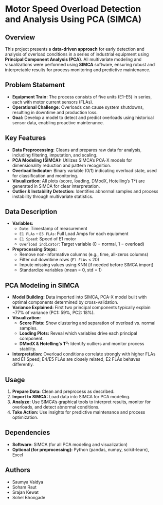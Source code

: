 # Motor Speed Overload Detection and Analysis Using PCA (SIMCA)

## Overview

This project presents a **data-driven approach** for early detection and analysis of overload conditions in a series of industrial equipment using **Principal Component Analysis (PCA)**. All multivariate modeling and visualizations were performed using **SIMCA** software, ensuring robust and interpretable results for process monitoring and predictive maintenance.

## Problem Statement

- **Equipment Train:** The process consists of five units (E1–E5) in series, each with motor current sensors (FLAs).
- **Operational Challenge:** Overloads can cause system shutdowns, resulting in downtime and production loss.
- **Goal:** Develop a model to detect and predict overloads using historical sensor data, enabling proactive maintenance.

## Key Features

- **Data Preprocessing:** Cleans and prepares raw data for analysis, including filtering, imputation, and scaling.
- **PCA Modeling (SIMCA):** Utilizes SIMCA’s PCA-X models for dimensionality reduction and pattern recognition.
- **Overload Indicator:** Binary variable (0/1) indicating overload state, used for classification and monitoring.
- **Visualization:** All plots (score, loading, DModX, Hotelling’s T²) are generated in SIMCA for clear interpretation.
- **Outlier & Instability Detection:** Identifies abnormal samples and process instability through multivariate statistics.

## Data Description

- **Variables:**
  - `Date`: Timestamp of measurement
  - `E1 FLAs` – `E5 FLAs`: Full Load Amps for each equipment
  - `E1 Speed`: Speed of E1 motor
  - `Overload indicator`: Target variable (0 = normal, 1 = overload)
- **Preprocessing Steps:**
  - Remove non-informative columns (e.g., time, all-zeros columns)
  - Filter out downtime rows (`E1 FLAs` < 20)
  - Impute missing values using KNN (if needed before SIMCA import)
  - Standardize variables (mean = 0, std = 1)

## PCA Modeling in SIMCA

- **Model Building:** Data imported into SIMCA, PCA-X model built with optimal components determined by cross-validation.
- **Variance Explained:** First two principal components typically explain ~77% of variance (PC1: 59%, PC2: 18%).
- **Visualization:** 
  - **Score Plots:** Show clustering and separation of overload vs. normal samples.
  - **Loading Plots:** Reveal which variables drive each principal component.
  - **DModX & Hotelling’s T²:** Identify outliers and monitor process stability.
- **Interpretation:** Overload conditions correlate strongly with higher FLAs and E1 Speed; E4/E5 FLAs are closely related, E2 FLAs behaves differently.

## Usage

1. **Prepare Data:** Clean and preprocess as described.
2. **Import to SIMCA:** Load data into SIMCA for PCA modeling.
3. **Analyze:** Use SIMCA’s graphical tools to interpret results, monitor for overloads, and detect abnormal conditions.
4. **Take Action:** Use insights for predictive maintenance and process optimization.

## Dependencies

- **Software:** SIMCA (for all PCA modeling and visualization)
- **Optional (for preprocessing):** Python (pandas, numpy, scikit-learn), Excel

## Authors

- Saumya Vaidya
- Soham Raut
- Srajan Kewat
- Sohel Bhongade
